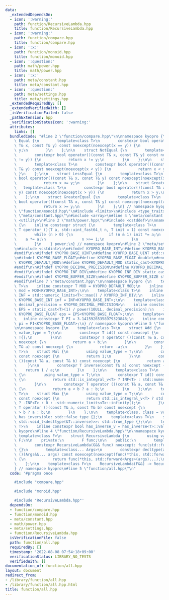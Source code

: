 ```yaml
---
data:
  _extendedDependsOn:
  - icon: ':warning:'
    path: function/RecursiveLambda.hpp
    title: function/RecursiveLambda.hpp
  - icon: ':warning:'
    path: function/compare.hpp
    title: function/compare.hpp
  - icon: ':x:'
    path: function/monoid.hpp
    title: function/monoid.hpp
  - icon: ':question:'
    path: math/power.hpp
    title: math/power.hpp
  - icon: ':x:'
    path: meta/constant.hpp
    title: meta/constant.hpp
  - icon: ':question:'
    path: meta/settings.hpp
    title: meta/settings.hpp
  _extendedRequiredBy: []
  _extendedVerifiedWith: []
  _isVerificationFailed: false
  _pathExtension: hpp
  _verificationStatusIcon: ':warning:'
  attributes:
    links: []
  bundledCode: "#line 2 \"function/compare.hpp\"\n\nnamespace kyopro {\n    struct\
    \ Equal {\n        template<class T>\n        constexpr bool operator()(const\
    \ T& x, const T& y) const noexcept(noexcept(x == y)) {\n            return x ==\
    \ y;\n        }\n    };\n\n    struct NotEqual {\n        template<class T>\n\
    \        constexpr bool operator()(const T& x, const T& y) const noexcept(noexcept(x\
    \ != y)) {\n            return x != y;\n        }\n    };\n\n    struct Less {\n\
    \        template<class T>\n        constexpr bool operator()(const T& x, const\
    \ T& y) const noexcept(noexcept(x < y)) {\n            return x < y;\n       \
    \ }\n    };\n\n    struct LessEqual {\n        template<class T>\n        constexpr\
    \ bool operator()(const T& x, const T& y) const noexcept(noexcept(x <= y)) {\n\
    \            return x <= y;\n        }\n    };\n\n    struct Greater {\n     \
    \   template<class T>\n        constexpr bool operator()(const T& x, const T&\
    \ y) const noexcept(noexcept(x > y)) {\n            return x > y;\n        }\n\
    \    };\n\n    struct GreaterEqual {\n        template<class T>\n        constexpr\
    \ bool operator()(const T& x, const T& y) const noexcept(noexcept(x >= y)) {\n\
    \            return x >= y;\n        }\n    };\n} // namespace kyopro\n#line 2\
    \ \"function/monoid.hpp\"\n#include <limits>\n#include <type_traits>\n#line 2\
    \ \"meta/constant.hpp\"\n#include <array>\n#line 4 \"meta/constant.hpp\"\n#include\
    \ <utility>\n#line 2 \"math/power.hpp\"\n#include <cstddef>\n\nnamespace kyopro\
    \ {\n    inline constexpr struct {\n        template<class T>\n        constexpr\
    \ T operator ()(T a, std::uint_fast64_t n, T init = 1) const noexcept {\n    \
    \        while (n > 0) {\n                if (n & 1) init *= a;\n            \
    \    a *= a;\n                n >>= 1;\n            }\n            return init;\n\
    \        }\n    } power;\n} // namespace kyopro\n#line 2 \"meta/settings.hpp\"\
    \n#include <cstdint>\n\n#ifndef KYOPRO_BASE_INT\n#define KYOPRO_BASE_INT std::int64_t\n\
    #endif\n\n#ifndef KYOPRO_BASE_UINT\n#define KYOPRO_BASE_UINT std::uint64_t\n#endif\n\
    \n#ifndef KYOPRO_BASE_FLOAT\n#define KYOPRO_BASE_FLOAT double\n#endif\n\n#ifndef\
    \ KYOPRO_DEFAULT_MOD\n#define KYOPRO_DEFAULT_MOD static_cast<KYOPRO_BASE_UINT>(998244353)\n\
    #endif\n\n#ifndef KYOPRO_DECIMAL_PRECISION\n#define KYOPRO_DECIMAL_PRECISION static_cast<KYOPRO_BASE_UINT>(12)\n\
    #endif\n\n#ifndef KYOPRO_INF_DIV\n#define KYOPRO_INF_DIV static_cast<KYOPRO_BASE_UINT>(3)\n\
    #endif\n\n#ifndef KYOPRO_BUFFER_SIZE\n#define KYOPRO_BUFFER_SIZE static_cast<KYOPRO_BASE_UINT>(2048)\n\
    #endif\n#line 7 \"meta/constant.hpp\"\n\nnamespace kyopro {\n    template<class\
    \ T>\n    inline constexpr T MOD = KYOPRO_DEFAULT_MOD;\n    inline constexpr KYOPRO_BASE_INT\
    \ mod = MOD<KYOPRO_BASE_INT>;\n\n    template<class T>\n    inline constexpr T\
    \ INF = std::numeric_limits<T>::max() / KYOPRO_INF_DIV;\n    inline constexpr\
    \ KYOPRO_BASE_INT inf = INF<KYOPRO_BASE_INT>;\n\n    template<class T, KYOPRO_BASE_UINT\
    \ decimal_precision = KYOPRO_DECIMAL_PRECISION>\n    inline constexpr KYOPRO_BASE_FLOAT\
    \ EPS = static_cast<T>(1) / power(10ULL, decimal_precision);\n    inline constexpr\
    \ KYOPRO_BASE_FLOAT eps = EPS<KYOPRO_BASE_FLOAT>;\n\n    template<class T>\n \
    \   inline constexpr T PI = 3.14159265358979323846;\n    inline constexpr KYOPRO_BASE_FLOAT\
    \ pi = PI<KYOPRO_BASE_FLOAT>;\n} // namespace kyopro\n#line 5 \"function/monoid.hpp\"\
    \n\nnamespace kyopro {\n    template<class T>\n    struct Add {\n        using\
    \ value_type = T;\n\n        constexpr T id() const noexcept {\n            return\
    \ T{};\n        }\n\n        constexpr T operator ()(const T& a, const T& b) const\
    \ noexcept {\n            return a + b;\n        }\n\n        constexpr T inverse(const\
    \ T& a) const noexcept {\n            return -a;\n        }\n    };\n\n    template<class\
    \ T>\n    struct Mul {\n        using value_type = T;\n\n        constexpr T id()\
    \ const noexcept {\n            return 1;\n        }\n\n        constexpr T operator\
    \ ()(const T& a, const T& b) const noexcept {\n            return a * b;\n   \
    \     }\n\n        constexpr T inverse(const T& a) const noexcept {\n        \
    \    return 1 / a;\n        }\n    };\n\n    template<class T>\n    struct Min\
    \ {\n        using value_type = T;\n\n        constexpr T id() const noexcept\
    \ {\n            return std::is_integral_v<T> ? INF<T> : std::numeric_limits<T>::infinity();\n\
    \        }\n\n        constexpr T operator ()(const T& a, const T& b) const noexcept\
    \ {\n            return a < b ? a : b;\n        }\n    };\n\n    template<class\
    \ T>\n    struct Max {\n        using value_type = T;\n\n        constexpr T id()\
    \ const noexcept {\n            return std::is_integral_v<T> ? std::is_signed_v<T>\
    \ ? -INF<T> : 0 : -std::numeric_limits<T>::infinity();\n        }\n\n        constexpr\
    \ T operator ()(const T& a, const T& b) const noexcept {\n            return a\
    \ > b ? a : b;\n        }\n    };\n\n    template<class, class = void>\n    struct\
    \ has_inversible: std::false_type {};\n    template<class T>\n    struct has_inverse<T,\
    \ std::void_t<decltype(&T::inverse)>>: std::true_type {};\n\n    template<class\
    \ T>\n    inline constexpr bool has_inverse_v = has_inverse<T>::value;\n} // namespace\
    \ kyopro\n#line 4 \"function/RecursiveLambda.hpp\"\n\nnamespace kyopro {\n   \
    \ template<class F>\n    struct RecursiveLambda {\n        using value_type =\
    \ F;\n\n    private:\n        F func;\n\n    public:\n        template<class G>\n\
    \        constexpr RecursiveLambda(G&& func) noexcept: func(std::forward<G>(func))\
    \ {}\n        template<class... Args>\n        constexpr decltype(auto) operator\
    \ ()(Args&&... args) const noexcept(noexcept(func(*this, std::forward<Args>(args)...)))\
    \ {\n            return func(*this, std::forward<Args>(args)...);\n        }\n\
    \    };\n\n    template<class F>\n    RecursiveLambda(F&&) -> RecursiveLambda<std::decay_t<F>>;\n\
    } // namespace kyopro\n#line 5 \"function/all.hpp\"\n"
  code: '#pragma once

    #include "compare.hpp"

    #include "monoid.hpp"

    #include "RecursiveLambda.hpp"'
  dependsOn:
  - function/compare.hpp
  - function/monoid.hpp
  - meta/constant.hpp
  - math/power.hpp
  - meta/settings.hpp
  - function/RecursiveLambda.hpp
  isVerificationFile: false
  path: function/all.hpp
  requiredBy: []
  timestamp: '2022-08-08 07:54:18+09:00'
  verificationStatus: LIBRARY_NO_TESTS
  verifiedWith: []
documentation_of: function/all.hpp
layout: document
redirect_from:
- /library/function/all.hpp
- /library/function/all.hpp.html
title: function/all.hpp
---
```

